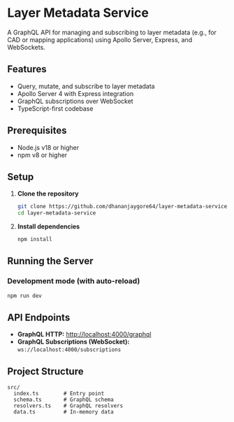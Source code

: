 # Layer Metadata Service

A GraphQL API for managing and subscribing to layer metadata (e.g., for CAD or mapping applications) using Apollo Server, Express, and WebSockets.

## Features

- Query, mutate, and subscribe to layer metadata
- Apollo Server 4 with Express integration
- GraphQL subscriptions over WebSocket
- TypeScript-first codebase

## Prerequisites

- Node.js v18 or higher
- npm v8 or higher

## Setup

1. **Clone the repository**
   ```sh
   git clone https://github.com/dhananjaygore64/layer-metadata-service-graphql.git
   cd layer-metadata-service
   ```
2. **Install dependencies**
   ```sh
   npm install
   ```

## Running the Server

### Development mode (with auto-reload)

```sh
npm run dev
```

## API Endpoints

- **GraphQL HTTP:** [http://localhost:4000/graphql](http://localhost:4000/graphql)
- **GraphQL Subscriptions (WebSocket):** `ws://localhost:4000/subscriptions`

## Project Structure

```
src/
  index.ts        # Entry point
  schema.ts       # GraphQL schema
  resolvers.ts    # GraphQL resolvers
  data.ts         # In-memory data
```
